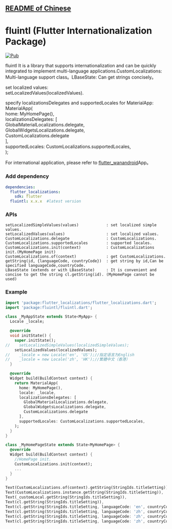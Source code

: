 ## [README of Chinese][readme]

# fluintl (Flutter Internationalization Package)

[![Pub](https://img.shields.io/pub/v/fluintl.svg?style=flat-square)](https://pub.dartlang.org/packages/fluintl)

fluintl  It is a library that supports internationalization and can be quickly integrated to implement multi-language applications.CustomLocalizations: Multi-language support class。LBaseState: Can get strings concisely。  

set localized values:  
setLocalizedValues(localizedValues).  

specify localizationsDelegates and supportedLocales for MaterialApp:  
MaterialApp(  
   home: MyHomePage(),  
   localizationsDelegates: [  
   GlobalMaterialLocalizations.delegate,  
   GlobalWidgetsLocalizations.delegate,  
   CustomLocalizations.delegate   
   ],  
   supportedLocales: CustomLocalizations.supportedLocales,  
);  
  
For international application, please refer to [flutter_wanandroid](https://github.com/Sky24n/flutter_wanandroid)App。 

### Add dependency
```yaml
dependencies:
  flutter_localizations:
    sdk: flutter  
  fluintl: x.x.x  #latest version
```

### APIs
```
setLocalizedSimpleValues(values)            : set localized simple values.
setLocalizedValues(values)                  : set localized values.
CustomLocalizations.delegate                : CustomLocalizations.
CustomLocalizations.supportedLocales        : supported locales.
CustomLocalizations.init(context)           : CustomLocalizations init.(MyHomePage init)
CustomLocalizations.of(context)             : get CustomLocalizations.
getString(id, {languageCode, countryCode})  : get string by id,Can be specified languageCode,countryCode.
LBaseState (extends or with LBaseState)     : It is convenient and concise to get the string cl.getString(id). (MyHomePage cannot be used)
```

### Example
``` dart
import 'package:flutter_localizations/flutter_localizations.dart';
import 'package:fluintl/fluintl.dart';

class _MyAppState extends State<MyApp> {
  Locale _locale;

  @override
  void initState() {
    super.initState();
//    setLocalizedSimpleValues(localizedSimpleValues);
    setLocalizedValues(localizedValues);
//    _locale = new Locale('en', 'US');//指定语言为English
//    _locale = new Locale('zh', 'HK');//繁體中文（香港）
  }

  @override
  Widget build(BuildContext context) {
    return MaterialApp(
      home: MyHomePage(),
      locale: _locale,
      localizationsDelegates: [
        GlobalMaterialLocalizations.delegate,
        GlobalWidgetsLocalizations.delegate,
        CustomLocalizations.delegate
      ],
      supportedLocales: CustomLocalizations.supportedLocales,
    );
  }
}

class _MyHomePageState extends State<MyHomePage> {
  @override
  Widget build(BuildContext context) {
    //HomePage init.
    CustomLocalizations.init(context);
    ...
  }
}

Text(CustomLocalizations.of(context).getString(StringIds.titleSetting)),
Text(CustomLocalizations.instance.getString(StringIds.titleSetting)),
Text(_customLocal.getString(StringIds.titleSetting)),
Text(cl.getString(StringIds.titleSetting)),
Text(cl.getString(StringIds.titleSetting, languageCode: 'en', countryCode: 'US')),
Text(cl.getString(StringIds.titleSetting, languageCode: 'zh', countryCode: 'CN')),
Text(cl.getString(StringIds.titleSetting, languageCode: 'zh', countryCode: 'HK')),
Text(cl.getString(StringIds.titleSetting, languageCode: 'zh', countryCode: 'TW')),
```

[readme]: https://github.com/Sky24n/fluintl
[readme-en]: https://github.com/Sky24n/fluintl/blob/master/README-EN.md


